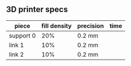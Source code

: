 ## 3D printer specs
|piece|fill density|precision|time|
|---------|---------|---------|---------|
support 0 |   20%   |  0.2 mm | |
link 1    |   10%   |  0.2 mm | |
link 2    |   10%   |  0.2 mm | |
